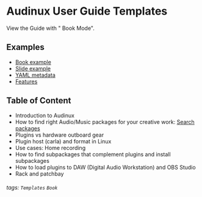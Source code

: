 # Audinux User Guide Templates

View the Guide with "<i class="fa fa-book fa-fw"></i> Book Mode".

Examples
---
- [Book example](/s/book-example)
- [Slide example](/s/slide-example)
- [YAML metadata](/s/yaml-metadata)
- [Features](/s/features)

Table of Content
---

- Introduction to Audinux
- How to find right Audio/Music packages for your creative work: [Search packages](https://audinux.github.io/packages/index.html)
- Plugins vs hardware outboard gear
- Plugin host (carla) and format in Linux
- Use cases: Home recording
- How to find subpackages that complement plugins and install subpackages
- How to load plugins to DAW (Digital Audio Workstation) and OBS Studio
- Rack and patchbay


###### tags: `Templates` `Book`
